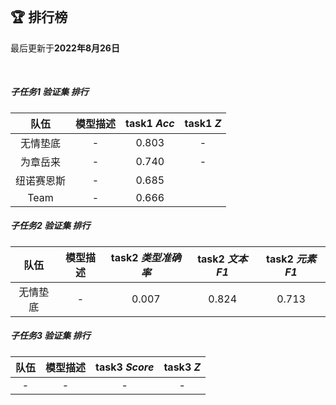 
<br/>

## 🏆 排行榜

<p class="text-center">最后更新于<strong>2022年8月26日</strong></p>

<br/>

<!-- ##### 子任务1、2 验证集 综合排行

| 队伍 | 模型描述 | task1 *Acc* | task2 *Score* | task1 *Z* | task2 *Z* | Z<sub>*mean*</sub> |
| :--: | :--: | :--: | :--: | :--: | :--: | :--: |
| - | - | - | - | - | - | - | -->

##### 子任务1 验证集 排行

| 队伍 | 模型描述 | task1 *Acc* | task1 *Z* |
| :--: | :--: | :--: | :--: |
| 无情垫底 | - | 0.803 | - |
| 为章岳来 | - | 0.740 | - |
| 纽诺赛恩斯 | - | 0.685 |  |
| Team | - | 0.666 |  |

##### 子任务2 验证集 排行

| 队伍 | 模型描述 | task2 *类型准确率* | task2 *文本F1* | task2 *元素F1* |
| :--: | :--: | :--: | :--: | :--: |
| 无情垫底 | - | 0.007 | 0.824 | 0.713 |

##### 子任务3 验证集 排行

| 队伍 | 模型描述 | task3 *Score* | task3 *Z* |
| :--: | :--: | :--: | :--: |
| - | - | - | - |
